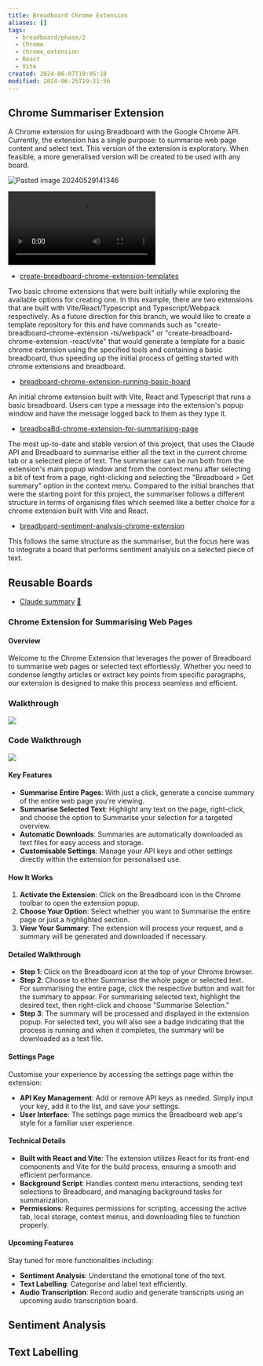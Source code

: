 ```yaml
---
title: Breadboard Chrome Extension
aliases: []
tags:
  - breadboard/phase/2
  - Chrome
  - chrome_extension
  - React
  - Vite
created: 2024-06-07T10:05:18
modified: 2024-06-25T19:21:56
---
```


## Chrome Summariser Extension

A Chrome extension for using Breadboard with the Google Chrome API. Currently, the extension has a single purpose: to summarise web page content and select text. This version of the extension is exploratory. When feasible, a more generalised version will be created to be used with any board.

![Pasted image 20240529141346](projects/Breadboard/files/Pasted%20image%2020240529141346.png)

![333637740-a11a3778-4426-421b-8d26-df431da5abc5](projects/Breadboard/files/333637740-a11a3778-4426-421b-8d26-df431da5abc5.mov)

- [create-breadboard-chrome-extension-templates](https://github.com/ExaDev/breadboard/tree/create-breadboard-chrome-extension-templates/packages/breadboard-chrome-extensions)

Two basic chrome extensions that were built initially while exploring the available options for creating one. In this example, there are two extensions that are built with Vite/React/Typescript and Typescript/Webpack respectively. As a future direction for this branch, we would like to create a template repository for this and have commands such as "create-breadboard-chrome-extension -ts/webpack" or "create-breadboard-chrome-extension -react/vite" that would generate a template for a basic chrome extension using the specified tools and containing a basic breadboard, thus speeding up the initial process of getting started with chrome extensions and breadboard.

- [breadboard-chrome-extension-running-basic-board](https://github.com/ExaDev/breadboard/tree/breadboard-chrome-extension-running-basic-board/packages/breadboard-chrome-extension)

An initial chrome extension built with Vite, React and Typescript that runs a basic breadboard. Users can type a message into the extension's popup window and have the message logged back to them as they type it.

- [breadboaBd-chrome-extension-for-summarising-page](https://github.com/ExaDev/breadboard/tree/breadboard-chrome-extension-for-summarising-page/packages/breadboard-chrome-extension)

The most up-to-date and stable version of this project, that uses the Claude API and Breadboard to summarise either all the text in the current chrome tab or a selected piece of text. The summariser can be run both from the extension's main popup window and from the context menu after selecting a bit of text from a page, right-clicking and selecting the "Breadboard > Get summary" option in the context menu. Compared to the initial branches that were the starting point for this project, the summariser follows a different structure in terms of organising files which seemed like a better choice for a chrome extension built with Vite and React.

- [breadboard-sentiment-analysis-chrome-extension](https://github.com/ExaDev/breadboard/tree/breadboard-sentiment-analysis-chrome-extension/packages/breadboard-chrome-extension)

This follows the same structure as the summariser, but the focus here was to integrate a board that performs sentiment analysis on a selected piece of text.

## Reusable Boards

- [Claude summary](https://github.com/ExaDev/breadboard/blob/claude-summarisation-board-test/packages/breadboard-chrome-extension/src/breadboard/graphs/claudeBoard.json)
  [🔗](https://breadboard-ai.web.app/?board=https%3A%2F%2Fraw.githubusercontent.com%2FExaDev%2Fbreadboard%2Fclaude-summarisation-board-test%2Fpackages%2Fbreadboard-chrome-extension%2Fsrc%2Fbreadboard%2Fgraphs%2FclaudeBoard.json)

### Chrome Extension for Summarising Web Pages

#### Overview

Welcome to the Chrome Extension that leverages the power of Breadboard to summarise web pages or selected text effortlessly. Whether you need to condense lengthy articles or extract key points from specific paragraphs, our extension is designed to make this process seamless and efficient.

### Walkthrough

![](https://youtu.be/X24Xggq_nNU)

### Code Walkthrough

![](https://youtu.be/YC3ueVfCxP0)

#### Key Features

- **Summarise Entire Pages**: With just a click, generate a concise summary of the entire web page you're viewing.
- **Summarise Selected Text**: Highlight any text on the page, right-click, and choose the option to Summarise your selection for a targeted overview.
- **Automatic Downloads**: Summaries are automatically downloaded as text files for easy access and storage.
- **Customisable Settings**: Manage your API keys and other settings directly within the extension for personalised use.

#### How It Works

1. **Activate the Extension**: Click on the Breadboard icon in the Chrome toolbar to open the extension popup.
2. **Choose Your Option**: Select whether you want to Summarise the entire page or just a highlighted section.
3. **View Your Summary**: The extension will process your request, and a summary will be generated and downloaded if necessary.

#### Detailed Walkthrough

- **Step 1**: Click on the Breadboard icon at the top of your Chrome browser.
- **Step 2**: Choose to either Summarise the whole page or selected text. For summarising the entire page, click the respective button and wait for the summary to appear. For summarising selected text, highlight the desired text, then right-click and choose "Summarise Selection."
- **Step 3**: The summary will be processed and displayed in the extension popup. For selected text, you will also see a badge indicating that the process is running and when it completes, the summary will be downloaded as a text file.

#### Settings Page

Customise your experience by accessing the settings page within the extension:

- **API Key Management**: Add or remove API keys as needed. Simply input your key, add it to the list, and save your settings.
- **User Interface**: The settings page mimics the Breadboard web app's style for a familiar user experience.

#### Technical Details

- **Built with React and Vite**: The extension utilizes React for its front-end components and Vite for the build process, ensuring a smooth and efficient performance.
- **Background Script**: Handles context menu interactions, sending text selections to Breadboard, and managing background tasks for summarization.
- **Permissions**: Requires permissions for scripting, accessing the active tab, local storage, context menus, and downloading files to function properly.

#### Upcoming Features

Stay tuned for more functionalities including:

- **Sentiment Analysis**: Understand the emotional tone of the text.
- **Text Labelling**: Categorise and label text efficiently.
- **Audio Transcription**: Record audio and generate transcripts using an upcoming audio transcription board.

## Sentiment Analysis

## Text Labelling

